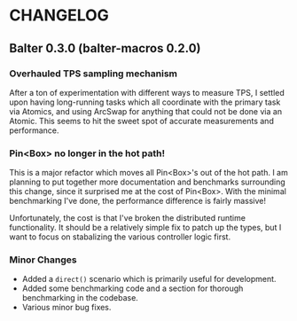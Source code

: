 # CHANGELOG

## Balter 0.3.0  (balter-macros 0.2.0)

### Overhauled TPS sampling mechanism
After a ton of experimentation with different ways to measure TPS, I settled upon having
long-running tasks which all coordinate with the primary task via Atomics, and using ArcSwap
for anything that could not be done via an Atomic. This seems to hit the sweet spot of
accurate measurements and performance.

### Pin<Box<impl Future>> no longer in the hot path!

This is a major refactor which moves all Pin<Box<T>>'s out of the hot path. I am planning to
put together more documentation and benchmarks surrounding this change, since it surprised me
at the cost of Pin<Box<T>>. With the minimal benchmarking I've done, the performance
difference is fairly massive!

Unfortunately, the cost is that I've broken the distributed runtime functionality. It should
be a relatively simple fix to patch up the types, but I want to focus on stabalizing the
various controller logic first.

### Minor Changes

- Added a `direct()` scenario which is primarily useful for development.
- Added some benchmarking code and a section for thorough benchmarking in the codebase.
- Various minor bug fixes.
